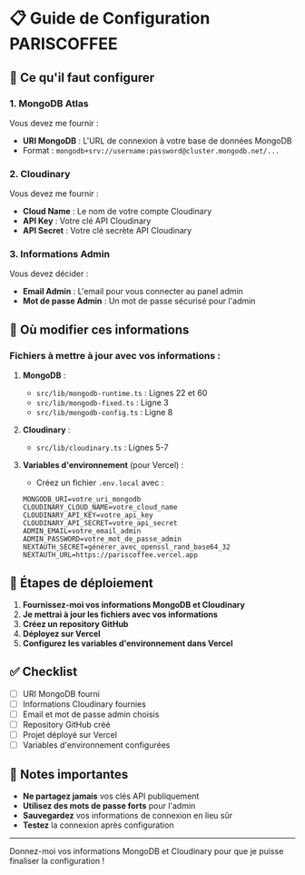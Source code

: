 # 📋 Guide de Configuration PARISCOFFEE

## 🔧 Ce qu'il faut configurer

### 1. MongoDB Atlas
Vous devez me fournir :
- **URI MongoDB** : L'URL de connexion à votre base de données MongoDB
- Format : `mongodb+srv://username:password@cluster.mongodb.net/...`

### 2. Cloudinary
Vous devez me fournir :
- **Cloud Name** : Le nom de votre compte Cloudinary
- **API Key** : Votre clé API Cloudinary
- **API Secret** : Votre clé secrète API Cloudinary

### 3. Informations Admin
Vous devez décider :
- **Email Admin** : L'email pour vous connecter au panel admin
- **Mot de passe Admin** : Un mot de passe sécurisé pour l'admin

## 📝 Où modifier ces informations

### Fichiers à mettre à jour avec vos informations :

1. **MongoDB** :
   - `src/lib/mongodb-runtime.ts` : Lignes 22 et 60
   - `src/lib/mongodb-fixed.ts` : Ligne 3
   - `src/lib/mongodb-config.ts` : Ligne 8

2. **Cloudinary** :
   - `src/lib/cloudinary.ts` : Lignes 5-7

3. **Variables d'environnement** (pour Vercel) :
   - Créez un fichier `.env.local` avec :
   ```env
   MONGODB_URI=votre_uri_mongodb
   CLOUDINARY_CLOUD_NAME=votre_cloud_name
   CLOUDINARY_API_KEY=votre_api_key
   CLOUDINARY_API_SECRET=votre_api_secret
   ADMIN_EMAIL=votre_email_admin
   ADMIN_PASSWORD=votre_mot_de_passe_admin
   NEXTAUTH_SECRET=générer_avec_openssl_rand_base64_32
   NEXTAUTH_URL=https://pariscoffee.vercel.app
   ```

## 🚀 Étapes de déploiement

1. **Fournissez-moi vos informations MongoDB et Cloudinary**
2. **Je mettrai à jour les fichiers avec vos informations**
3. **Créez un repository GitHub**
4. **Déployez sur Vercel**
5. **Configurez les variables d'environnement dans Vercel**

## ✅ Checklist

- [ ] URI MongoDB fourni
- [ ] Informations Cloudinary fournies
- [ ] Email et mot de passe admin choisis
- [ ] Repository GitHub créé
- [ ] Projet déployé sur Vercel
- [ ] Variables d'environnement configurées

## 📌 Notes importantes

- **Ne partagez jamais** vos clés API publiquement
- **Utilisez des mots de passe forts** pour l'admin
- **Sauvegardez** vos informations de connexion en lieu sûr
- **Testez** la connexion après configuration

---

Donnez-moi vos informations MongoDB et Cloudinary pour que je puisse finaliser la configuration !